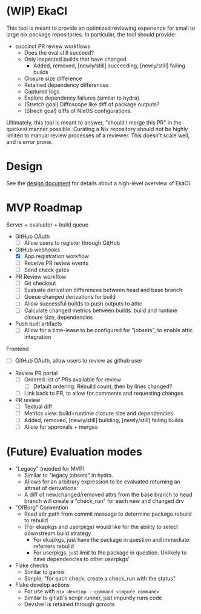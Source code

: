 # (WIP) EkaCI

This tool is meant to provide an optimized reviewing experience for small to
large nix package repositories. In particular, the tool should provide:
- succinct PR review workflows
  - Does the eval still succeed?
  - Only inspected builds that have changed
    - Added, removed, [newly/still] succeeding, [newly/still] failing builds
  - Closure size difference
  - Retained dependency differences
  - Captured logs
  - Explore dependency failures (similar to hydra)
  - (Stretch goal) Diffoscope like diff of package outputs?
  - (Strech goal) diffs of NixOS configurations.

Ultimately, this tool is meant to answer, "should I merge this PR" in the quickest manner possible.
Curating a Nix repository should not be highly limited to manual review processes of a reviewer.
This doesn't scale well, and is error prone.

# Design

See the [design document](./DESIGN.md) for details about a high-level overview
of EkaCI.

# MVP Roadmap

Server + evaluator + build queue

- GitHub OAuth
  - [ ] Allow users to register through GitHub
- GitHub webhooks
  - [x] App registration workflow
  - [ ] Receive PR review events
  - [ ] Send check gates
- PR Review workflow
  - [ ] Git checkout
  - [ ] Evaluate derivation differences between head and base branch
  - [ ] Queue changed derivations for build
  - [ ] Allow successful builds to push outputs to attic
  - [ ] Calculate changed metrics between builds: build and runtime closure size, dependencies
- Push built artifacts
  - [ ] Allow for a time-lease to be configured for "jobsets", to enable attic integration

Frontend

- [ ] GitHub OAuth, allow users to review as github user
- Review PR portal
  - [ ] Ordered list of PRs available for review
    - [ ] Default ordering: Rebuild count, then by lines changed?
  - [ ] Link back to PR, to allow for comments and requesting changes
- PR review
  - [ ] Textual diff
  - [ ] Metrics view: build+runtime closure size and dependencies
  - [ ] Added, removed, [newly/still] building, [newly/still] failing builds
  - [ ] Allow for approvals + merges

# (Future) Evaluation modes

- "Legacy" (needed for MVP)
  - Similar to "legacy jobsets" in hydra.
  - Allows for an arbitrary expression to be evaluated returning an attrset of derivations
  - A diff of new/changed/removed attrs from the base branch to head branch will create a "check_run" for each new and changed drv
- "OfBorg" Convention
  - Read attr path from commit message to determine package rebuild to rebuild
  - (For ekapkgs and userpkgs) would like for the ability to select downstream build strategy
    - For ekapkgs, just have the package in question and immediate referrers rebuild
    - For userpkgs, just limit to the package in question. Unlikely to have dependencies to other userpkgs'
- Flake checks
  - Similar to garnix
  - Simple, "for each check, create a check_run with the status"
- Flake develop actions
  - For use with `nix develop --command <impure command>`
  - Similar to gitlab's script runner, just impurely runs code
  - Devshell is retained through gcroots
